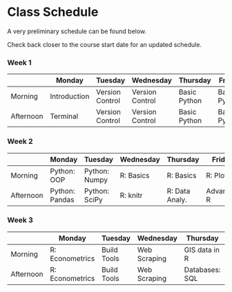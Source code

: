 # Class Schedule

A very preliminary schedule can be found below.

Check back closer to the course start date for an updated schedule.

### Week 1

|            | Monday          |       Tuesday    |        Wednesday |       Thursday   |       Friday  |
| -----------| ----------------| -----------------| -----------------| ---------------- |---------------|
| Morning    |    Introduction | Version Control  | Version Control  | Basic Python     | Basic Python  |
| Afternoon  |   Terminal      | Version Control  | Version Control  | Basic Python     | Basic Python  |


### Week 2

|            | Monday          |       Tuesday    |        Wednesday |       Thursday   |       Friday  |
| -----------| ----------------| -----------------| -----------------| ---------------- |---------------|
| Morning    | Python: OOP     |  Python: Numpy   |  R: Basics       |  R: Basics       | R: Plotting   |
| Afternoon  | Python: Pandas  |  Python: SciPy   |  R: knitr        |  R: Data Analy.  | Advanced R    |


### Week 3

|            | Monday          |       Tuesday    |        Wednesday |       Thursday   |       Friday  |
| -----------| ----------------| -----------------| -----------------| ---------------- |---------------|
| Morning    | R: Econometrics |  Build Tools     |  Web Scraping    |  GIS data in R   | Clean Code    |
| Afternoon  | R: Econometrics |  Build Tools     |  Web Scraping    |  Databases: SQL  | Code Optimiz. |
